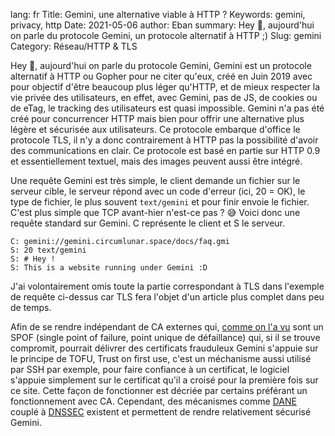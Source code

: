 lang: fr
Title: Gemini, une alternative viable à HTTP ?
Keywords: gemini, privacy, http
Date: 2021-05-06
author: Eban
summary: Hey 👋, aujourd'hui on parle du protocole Gemini, un protocole alternatif à HTTP ;)
Slug: gemini
Category: Réseau/HTTP & TLS

Hey 👋, aujourd'hui on parle du protocole Gemini, Gemini est un protocole alternatif à HTTP ou Gopher pour ne citer qu'eux, créé en Juin 2019 avec pour objectif d'être beaucoup plus léger qu'HTTP, et de mieux respecter la vie privée des utilisateurs, en effet, avec Gemini, pas de JS, de cookies ou de eTag, le tracking des utilisateurs est quasi impossible. Gemini n'a pas été créé pour concurrencer HTTP mais bien pour offrir une alternative plus légère et sécurisée aux utilisateurs. Ce protocole embarque d'office le protocole TLS, il n'y a donc contrairement à HTTP pas la possibilité d'avoir des communications en clair. Ce protocole est basé en partie sur HTTP 0.9 et essentiellement textuel, mais des images peuvent aussi être intégré.

Une requête Gemini est très simple, le client demande un fichier sur le serveur cible, le serveur répond avec un code d'erreur (ici, 20 = OK), le type de fichier, le plus souvent `text/gemini` et pour finir envoie le fichier. C'est plus simple que TCP avant-hier n'est-ce pas ? 😅 Voici donc une requête standard sur Gemini. C représente le client et S le serveur.

```
C: gemini://gemini.circumlunar.space/docs/faq.gmi
S: 20 text/gemini
S: # Hey !
S: This is a website running under Gemini :D
```

J'ai volontairement omis toute la partie correspondant à TLS dans l'exemple de requête ci-dessus car TLS fera l'objet d'un article plus complet dans peu de temps.

Afin de se rendre indépendant de CA externes qui, [comme on l'a vu](https://ilearned.eu/dane.html) sont un SPOF (single point of failure, point unique de défaillance) qui, si il se trouve compromit, pourrait délivrer des certificats frauduleux Gemini s'appuie sur le principe de TOFU, Trust on first use, c'est un méchanisme aussi utilisé par SSH par exemple, pour faire confiance à un certificat, le logiciel s'appuie simplement sur le certificat qu'il a croisé pour la première fois sur ce site. Cette façon de fonctionner est décriée par certains préférant un fonctionnement avec CA. Cependant, des mécanismes comme [DANE](https://ilearned.eu/dane.html) couplé à [DNSSEC](https://ilearned.eu/dnssec.html) existent et permettent de rendre relativement sécurisé Gemini.
